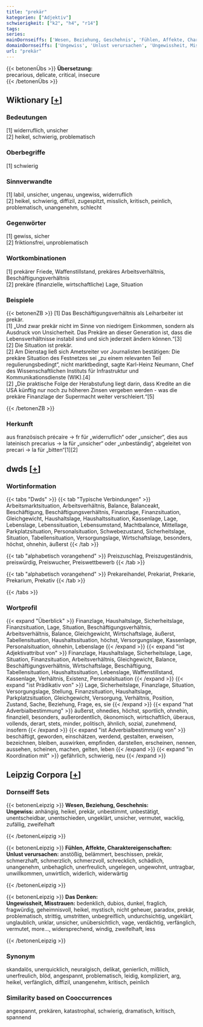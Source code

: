 ```yaml
---
title: "prekär"
kategorien: ["Adjektiv"]
schwierigkeit: ["k2", "h4", "r14"]
tags:
series:
mainDornseiffs: ['Wesen, Beziehung, Geschehnis', 'Fühlen, Affekte, Charaktereigenschaften', 'Das Denken']
domainDornseiffs: ['Ungewiss', 'Unlust verursachen', 'Ungewissheit, Misstrauen']
url: "prekär"
---
```


{{< betonenÜbs >}}
**Übersetzung:**  
precarious, delicate, critical, insecure  
{{< /betonenÜbs >}}

## Wiktionary [[+](https://de.wiktionary.org/wiki/prekär)]

### Bedeutungen
[1] widerruflich, unsicher  
[2] heikel, schwierig, problematisch  

### Oberbegriffe
[1] schwierig  

### Sinnverwandte
[1] labil, unsicher, ungenau, ungewiss, widerruflich  
[2] heikel, schwierig, diffizil, zugespitzt, misslich, kritisch, peinlich, problematisch, unangenehm, schlecht  

### Gegenwörter
[1] gewiss, sicher  
[2] friktionsfrei, unproblematisch  

### Wortkombinationen
[1] prekärer Friede, Waffenstillstand, prekäres Arbeitsverhältnis, Beschäftigungsverhältnis  
[2] prekäre (finanzielle, wirtschaftliche) Lage, Situation  

### Beispiele
{{< betonenZB >}}
[1] Das Beschäftigungsverhältnis als Leiharbeiter ist prekär.  
[1] „Und zwar prekär nicht im Sinne von niedrigem Einkommen, sondern als Ausdruck von Unsicherheit. Das Prekäre an dieser Generation ist, dass die Lebensverhältnisse instabil sind und sich jederzeit ändern können.“[3]  
[2] Die Situation ist prekär.  
[2] Am Dienstag ließ sich Ametsreiter vor Journalisten bestätigen: Die prekäre Situation des Festnetzes sei „zu einem relevanten Teil regulierungsbedingt“, nicht marktbedingt, sagte Karl-Heinz Neumann, Chef des Wissenschaftlichen Instituts für Infrastruktur und Kommunikationsdienste (WIK).[4]  
[2] „Die praktische Folge der Herabstufung liegt darin, dass Kredite an die USA künftig nur noch zu höheren Zinsen vergeben werden - was die prekäre Finanzlage der Supermacht weiter verschleiert.“[5]  

{{< /betonenZB >}}
### Herkunft
aus französisch précaire → fr für „widerruflich“ oder „unsicher“, dies aus lateinisch precarius → la für „unsicher“ oder „unbeständig“, abgeleitet von precari → la für „bitten“[1][2]  



## dwds [[+](https://www.dwds.de/wb/prekär)]

### Wortinformation
{{< tabs "Dwds" >}}
{{< tab "Typische Verbindungen" >}}
Arbeitsmarktsituation, Arbeitsverhältnis, Balance, Balanceakt, Beschäftigung, Beschäftigungsverhältnis, Finanzlage, Finanzsituation, Gleichgewicht, Haushaltslage, Haushaltssituation, Kassenlage, Lage, Lebenslage, Lebenssituation, Lebensumstand, Machtbalance, Mittellage, Parkplatzsituation, Personalsituation, Schwebezustand, Sicherheitslage, Situation, Tabellensituation, Versorgungslage, Wirtschaftslage, besonders, höchst, ohnehin, äußerst
{{< /tab >}}

{{< tab "alphabetisch vorangehend" >}}
Preiszuschlag, Preiszugeständnis, preiswürdig, Preiswucher, Preiswettbewerb
{{< /tab >}}

{{< tab "alphabetisch vorangehend" >}}
Prekareihandel, Prekariat, Prekarie, Prekarium, Prekativ
{{< /tab >}}

{{< /tabs >}}

### Wortprofil
{{< expand "Überblick" >}} Finanzlage, Haushaltslage, Sicherheitslage, Finanzsituation, Lage, Situation, Beschäftigungsverhältnis, Arbeitsverhältnis, Balance, Gleichgewicht, Wirtschaftslage, äußerst, Tabellensituation, Haushaltssituation, höchst, Versorgungslage, Kassenlage, Personalsituation, ohnehin, Lebenslage {{< /expand >}}
{{< expand "ist Adjektivattribut von" >}} Finanzlage, Haushaltslage, Sicherheitslage, Lage, Situation, Finanzsituation, Arbeitsverhältnis, Gleichgewicht, Balance, Beschäftigungsverhältnis, Wirtschaftslage, Beschäftigung, Tabellensituation, Haushaltssituation, Lebenslage, Waffenstillstand, Kassenlage, Verhältnis, Existenz, Personalsituation {{< /expand >}}
{{< expand "ist Prädikativ von" >}} Lage, Sicherheitslage, Finanzlage, Situation, Versorgungslage, Stellung, Finanzsituation, Haushaltslage, Parkplatzsituation, Gleichgewicht, Versorgung, Verhältnis, Position, Zustand, Sache, Beziehung, Frage, es, sie {{< /expand >}}
{{< expand "hat Adverbialbestimmung" >}} äußerst, ohnedies, höchst, sportlich, ohnehin, finanziell, besonders, außerordentlich, ökonomisch, wirtschaftlich, überaus, vollends, derart, stets, minder, politisch, ähnlich, sozial, zunehmend, insofern {{< /expand >}}
{{< expand "ist Adverbialbestimmung von" >}} beschäftigt, geworden, einschätzen, werdend, gestalten, erweisen, bezeichnen, bleiben, auswirken, empfinden, darstellen, erscheinen, nennen, aussehen, scheinen, machen, gelten, leben {{< /expand >}}
{{< expand "in Koordination mit" >}} gefährlich, schwierig, neu {{< /expand >}}

## Leipzig Corpora [[+](https://corpora.uni-leipzig.de/en/res?word=prekär&corpusId=deu_newscrawl-public_2018)]

### Dornseiff Sets
{{< betonenLeipzig >}}
**Wesen, Beziehung, Geschehnis:**  
**Ungewiss:** anhängig, heikel, prekär, unbestimmt, unbestätigt, unentscheidbar, unentschieden, ungeklärt, unsicher, vermutet, wacklig, zufällig, zweifelhaft  

{{< /betonenLeipzig >}}


{{< betonenLeipzig >}}
**Fühlen, Affekte, Charaktereigenschaften:**  
**Unlust verursachen:** anstößig, belämmert, beschissen, prekär, schmerzhaft, schmerzlich, schmerzvoll, schrecklich, schädlich, unangenehm, unbehaglich, unerfreulich, ungelegen, ungewohnt, untragbar, unwillkommen, unwirtlich, widerlich, widerwärtig  

{{< /betonenLeipzig >}}


{{< betonenLeipzig >}}
**Das Denken:**  
**Ungewissheit, Misstrauen:** bedenklich, dubios, dunkel, fraglich, fragwürdig, geheimnisvoll, heikel, mystisch, nicht geheuer, paradox, prekär, problematisch, strittig, umstritten, unbegreiflich, undurchsichtig, ungeklärt, unglaublich, unklar, unsicher, unübersichtlich, vage, verdächtig, verfänglich, vermutet, more..., widersprechend, windig, zweifelhaft, less  

{{< /betonenLeipzig >}}

### Synonym
skandalös, unerquicklich, neuralgisch, delikat, genierlich, mißlich, unerfreulich, blöd, angespannt, problematisch, leidig, kompliziert, arg, heikel, verfänglich, diffizil, unangenehm, kritisch, peinlich


### Similarity based on Cooccurrences
angespannt, prekären, katastrophal, schwierig, dramatisch, kritisch, spannend

